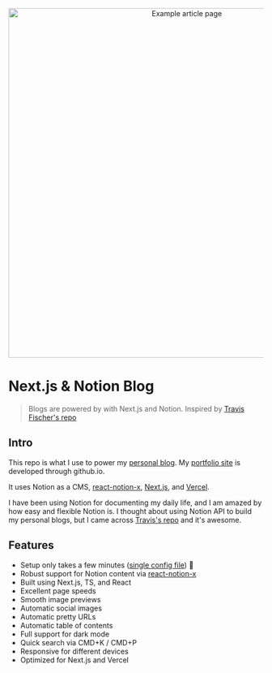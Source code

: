 <p align="center">
  <a href="https://ibb.co/PWDYtst"><img src="https://i.ibb.co/HPh2XLX/blog-screenshot.jpg" alt="Example article page" width="689"></a>
</p>

# Next.js & Notion Blog

> Blogs are powered by with Next.js and Notion.
> Inspired by [Travis Fischer's repo](https://github.com/transitive-bullshit/nextjs-notion-starter-kit)

## Intro

This repo is what I use to power my [personal blog](ngocpham1994x.vercel.app). My [portfolio site](ngocpha1994x.github.io) is developed through github.io.

It uses Notion as a CMS, [react-notion-x](https://github.com/NotionX/react-notion-x), [Next.js](https://nextjs.org/), and [Vercel](https://vercel.com).

I have been using Notion for documenting my daily life, and I am amazed by how easy and flexible Notion is. I thought about using Notion API to build my personal blogs, but I came across [Travis's repo](https://github.com/transitive-bullshit/nextjs-notion-starter-kit) and it's awesome.

## Features

- Setup only takes a few minutes ([single config file](./site.config.ts)) 💪
- Robust support for Notion content via [react-notion-x](https://github.com/NotionX/react-notion-x)
- Built using Next.js, TS, and React
- Excellent page speeds
- Smooth image previews
- Automatic social images
- Automatic pretty URLs
- Automatic table of contents
- Full support for dark mode
- Quick search via CMD+K / CMD+P
- Responsive for different devices
- Optimized for Next.js and Vercel

